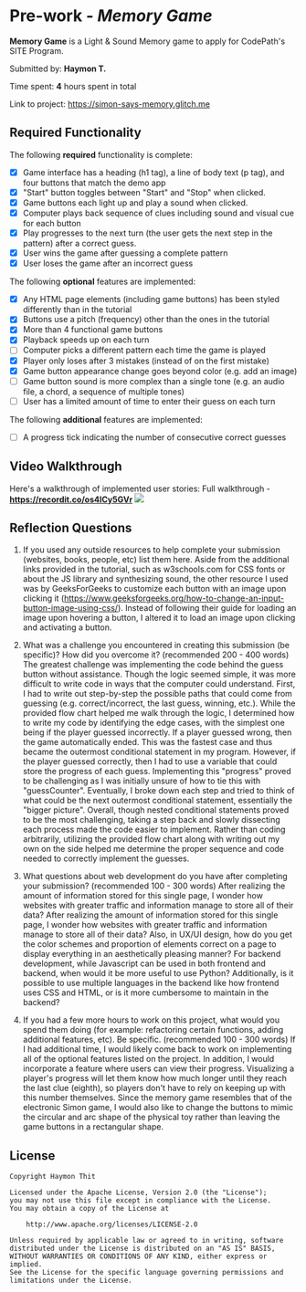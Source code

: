 # Pre-work - *Memory Game*

**Memory Game** is a Light & Sound Memory game to apply for CodePath's SITE Program. 

Submitted by: **Haymon T.**

Time spent: **4** hours spent in total

Link to project: https://simon-says-memory.glitch.me

## Required Functionality

The following **required** functionality is complete:

* [x] Game interface has a heading (h1 tag), a line of body text (p tag), and four buttons that match the demo app
* [x] "Start" button toggles between "Start" and "Stop" when clicked. 
* [x] Game buttons each light up and play a sound when clicked. 
* [x] Computer plays back sequence of clues including sound and visual cue for each button
* [x] Play progresses to the next turn (the user gets the next step in the pattern) after a correct guess. 
* [x] User wins the game after guessing a complete pattern
* [x] User loses the game after an incorrect guess

The following **optional** features are implemented:

* [x] Any HTML page elements (including game buttons) has been styled differently than in the tutorial
* [x] Buttons use a pitch (frequency) other than the ones in the tutorial
* [x] More than 4 functional game buttons
* [x] Playback speeds up on each turn
* [ ] Computer picks a different pattern each time the game is played
* [x] Player only loses after 3 mistakes (instead of on the first mistake)
* [x] Game button appearance change goes beyond color (e.g. add an image)
* [ ] Game button sound is more complex than a single tone (e.g. an audio file, a chord, a sequence of multiple tones)
* [ ] User has a limited amount of time to enter their guess on each turn

The following **additional** features are implemented:

- [ ] A progress tick indicating the number of consecutive correct guesses

## Video Walkthrough

Here's a walkthrough of implemented user stories:
Full walkthrough - **https://recordit.co/os4ICy5GVr**
<img src='http://g.recordit.co/os4ICy5GVr.gif'>


## Reflection Questions
1. If you used any outside resources to help complete your submission (websites, books, people, etc) list them here. 
Aside from the additional links provided in the tutorial, such as w3schools.com for CSS fonts or about the JS library and synthesizing sound, the other resource I used was by GeeksForGeeks to customize each button with an image upon clicking it (https://www.geeksforgeeks.org/how-to-change-an-input-button-image-using-css/). Instead of following their guide for loading an image upon hovering a button, I altered it to load an image upon clicking and activating a button.

2. What was a challenge you encountered in creating this submission (be specific)? How did you overcome it? (recommended 200 - 400 words) 
The greatest challenge was implementing the code behind the guess button without assistance. Though the logic seemed simple, it was more difficult to write code in ways that the computer could understand. First, I had to write out step-by-step the possible paths that could come from guessing (e.g. correct/incorrect, the last guess, winning, etc.). While the provided flow chart helped me walk through the logic, I determined how to write my code by identifying the edge cases, with the simplest one being if the player guessed incorrectly. If a player guessed wrong, then the game automatically ended. This was the fastest case and thus became the outermost conditional statement in my program. However, if the player guessed correctly, then I had to use a variable that could store the progress of each guess. Implementing this "progress" proved to be challenging as I was initially unsure of how to tie this with "guessCounter". Eventually, I broke down each step and tried to think of what could be the next outermost conditional statement, essentially the "bigger picture". Overall, though nested conditional statements proved to be the most challenging, taking a step back and slowly dissecting each process made the code easier to implement. Rather than coding arbitrarily, utilizing the provided flow chart along with writing out my own on the side helped me determine the proper sequence and code needed to correctly implement the guesses.

3. What questions about web development do you have after completing your submission? (recommended 100 - 300 words) 
After realizing the amount of information stored for this single page, I wonder how websites with greater traffic and information manage to store all of their data? 
After realizing the amount of information stored for this single page, I wonder how websites with greater traffic and information manage to store all of their data? Also, in UX/UI design, how do you get the color schemes and proportion of elements correct on a page to display everything in an aesthetically pleasing manner? For backend development, while Javascript can be used in both frontend and backend, when would it be more useful to use Python? Additionally, is it possible to use multiple languages in the backend like how frontend uses CSS and HTML, or is it more cumbersome to maintain in the backend?

4. If you had a few more hours to work on this project, what would you spend them doing (for example: refactoring certain functions, adding additional features, etc). Be specific. (recommended 100 - 300 words) 
If I had additional time, I would likely come back to work on implementing all of the optional features listed on the project. In addition, I would incorporate a feature where users can view their progress. Visualizing a player's progress will let them know how much longer until they reach the last clue (eighth), so players don't have to rely on keeping up with this number themselves. Since the memory game resembles that of the electronic Simon game, I would also like to change the buttons to mimic the circular and arc shape of the physical toy rather than leaving the game buttons in a rectangular shape.



## License

    Copyright Haymon Thit

    Licensed under the Apache License, Version 2.0 (the "License");
    you may not use this file except in compliance with the License.
    You may obtain a copy of the License at

        http://www.apache.org/licenses/LICENSE-2.0

    Unless required by applicable law or agreed to in writing, software
    distributed under the License is distributed on an "AS IS" BASIS,
    WITHOUT WARRANTIES OR CONDITIONS OF ANY KIND, either express or implied.
    See the License for the specific language governing permissions and
    limitations under the License.
